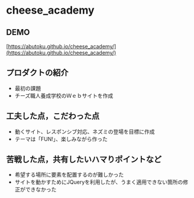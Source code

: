 # cheese_academy

## DEMO

[https://abutoku.github.io/cheese_academy/](https://abutoku.github.io/cheese_academy/)

## プロダクトの紹介

- 最初の課題
- チーズ職人養成学校のＷｅｂサイトを作成

## 工夫した点，こだわった点

- 動くサイト、レスポンシブ対応、ネズミの登場を目標に作成
- テーマは「FUN!」、楽しみながら作った

## 苦戦した点，共有したいハマりポイントなど

- 希望する場所に要素を配置するのが難しかった
- サイトを動かすためにJQueryを利用したが、うまく適用できない箇所の修正ができなかった